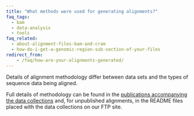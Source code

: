 ```yaml
---
title: "What methods were used for generating alignments?"
faq_tags:
  - bam
  - data-analysis
  - tools
faq_related:
  - about-alignment-files-bam-and-cram
  - how-do-i-get-a-genomic-region-sub-section-of-your-files
redirect_from:
    - /faq/how-are-your-alignments-generated/
---
```


Details of alignment methodology differ between data sets and the types of sequence data being aligned. 

Full details of methodology can be found in the [publications accompanying the data collections](https://www.internationalgenome.org/data-portal/data-collection) and, for unpublished alignments, in the README files placed with the data collections on our FTP site.
